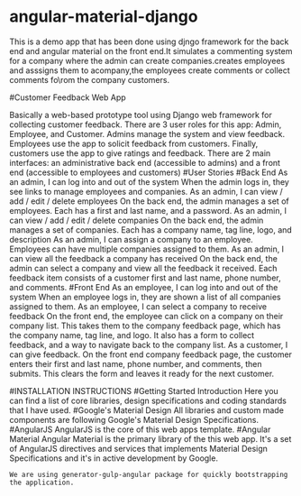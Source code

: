 # angular-material-django
This is a demo app that has been done using djngo framework for the back end and angular material on the front end.It simulates a commenting system for a company where the admin can create companies.creates employees and asssigns them to acompany,the employees create comments or collect comments fo\rom the company customers.

#Customer Feedback Web App

Basically a web-based prototype tool using Django web framework for collecting customer
feedback. There are 3 user roles for this app: Admin, Employee, and Customer. Admins manage the
system and view feedback. Employees use the app to solicit feedback from customers. Finally,
customers use the app to give ratings and feedback.
There are 2 main interfaces: an administrative back end (accessible to admins) and a front end
(accessible to employees and customers)
#User Stories
#Back End
As an admin, I can log into and out of the system
When the admin logs in, they see links to manage employees and companies.
As an admin, I can view / add / edit / delete employees
On the back end, the admin manages a set of employees. Each has a first and last name, and a
password.
As an admin, I can view / add / edit / delete companies
On the back end, the admin manages a set of companies. Each has a company name, tag line,
logo, and description
As an admin, I can assign a company to an employee.
Employees can have multiple companies assigned to them.
As an admin, I can view all the feedback a company has received
On the back end, the admin can select a company and view all the feedback it received. Each
feedback item consists of a customer first and last name, phone number, and comments.
#Front End
As an employee, I can log into and out of the system
When an employee logs in, they are shown a list of all companies assigned to them.
As an employee, I can select a company to receive feedback
On the front end, the employee can click on a company on their company list. This takes them
to the company feedback page, which has the company name, tag line, and logo. It also has a
form to collect feedback, and a way to navigate back to the company list.
As a customer, I can give feedback.
On the front end company feedback page, the customer enters their first and last name, phone
number, and comments, then submits. This clears the form and leaves it ready for the next
customer.

#INSTALLATION INSTRUCTIONS
  #Getting Started Introduction
Here you can find a list of core libraries, design specifications and coding standards that I have used.
    #Google's Material Design
    All libraries and custom made components are following Google's Material Design Specifications.
    #AngularJS
    AngularJS is the core of this web apps template.
    #Angular Material
    Angular Material is the primary library of the this web app. It's a set of AngularJS directives and services that implements Material Design Specifications and it's in active development by Google.
    
    We are using generator-gulp-angular package for quickly bootstrapping the application.
